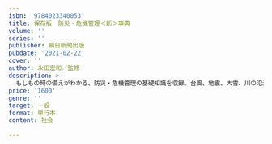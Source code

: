 ```yaml
---
isbn: '9784023340053'
title: 保存版　防災・危機管理＜新＞事典
volume: ''
series: ''
publisher: 朝日新聞出版
pubdate: '2021-02-22'
cover: ''
author: 永田宏和／監修
description: >-
  もしもの時の備えがわかる、防災・危機管理の基礎知識を収録。台風、地震、大雪、川の氾濫、感染症対策などのほか、災害時に役立つテクニックなど幅広く網羅する保存版。避難所・自宅避難等の行動指針、災害後に関する最新情報も。
price: '1600'
genre: ''
target: 一般
format: 単行本
content: 社会

---
```

